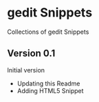 # gedit Snippets
Collections of gedit Snippets

## Version 0.1
Initial version 
+ Updating this Readme
+ Adding HTML5 Snippet
